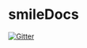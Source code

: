 # smileDocs

[![Gitter](https://badges.gitter.im/Join%20Chat.svg)](https://gitter.im/beegica/smileDocs?utm_source=badge&utm_medium=badge&utm_campaign=pr-badge&utm_content=badge)